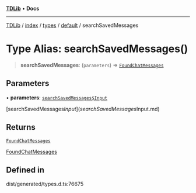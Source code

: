 [**TDLib**](../../../../../../README.md) • **Docs**

***

[TDLib](../../../../../../modules.md) / [index](../../../../../README.md) / [types](../../../README.md) / [default](../README.md) / searchSavedMessages

# Type Alias: searchSavedMessages()

> **searchSavedMessages**: (`parameters`) => [`FoundChatMessages`](FoundChatMessages.md)

## Parameters

• **parameters**: [`searchSavedMessages$Input`](searchSavedMessages$Input.md)

[searchSavedMessages$Input](searchSavedMessages$Input.md)

## Returns

[`FoundChatMessages`](FoundChatMessages.md)

[FoundChatMessages](FoundChatMessages.md)

## Defined in

dist/generated/types.d.ts:76675
